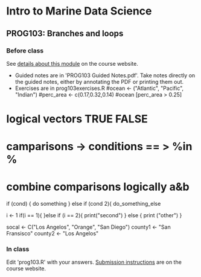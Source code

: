 # Intro to Marine Data Science

## PROG103: Branches and loops

### Before class

See [details about this module](https://marinecs-100b.github.io/tracks/prog/prog103.html) on the course website. 

- Guided notes are in 'PROG103 Guided Notes.pdf'. Take notes directly on the guided notes, either by annotating the PDF or printing them out.
- Exercises are in prog103exercises.R
#ocean <- ("Atlantic", "Pacific", "Indian")
#perc_area <- c(0.17,0.32,0.14)
#ocean [perc_area > 0.25]

# logical vectors TRUE FALSE
# camparisons -> conditions == > %in %
# combine comparisons logically a&b

if (cond) {
do something
} else if (cond 2){
do_something_else

i <- 1
if(i == 1){
}else if (i == 2){
print("second")
} else {
print ("other")
}

socal <- C("Los Angelos", "Orange", "San Diego")
county1 <- "San Fransisco"
county2 <- "Los Angelos"
### In class

Edit 'prog103.R' with your answers. [Submission instructions](https://marinecs-100b.github.io/module-submission.html) are on the course website.
